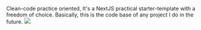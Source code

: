 Clean-code practice oriented, It's a NextJS practical starter-template with a freedom of choice. Basically, this is the code base of any project I do in the future.
![](https://screenshotapi.net/api/v1/screenshot?url=nextplanet.now.sh&width=1366&height=768&output=image)
